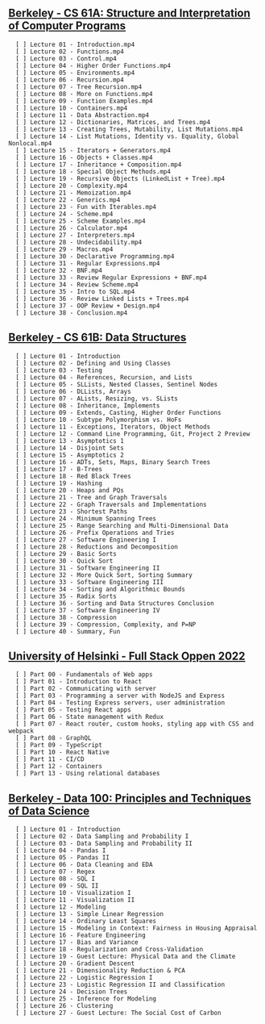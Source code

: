 ## [Berkeley - CS 61A: Structure and Interpretation of Computer Programs](https://inst.eecs.berkeley.edu/~cs61a/sp21/)<br>

      [ ] Lecture 01 - Introduction.mp4
      [ ] Lecture 02 - Functions.mp4    
      [ ] Lecture 03 - Control.mp4    
      [ ] Lecture 04 - Higher Order Functions.mp4    
      [ ] Lecture 05 - Environments.mp4    
      [ ] Lecture 06 - Recursion.mp4    
      [ ] Lecture 07 - Tree Recursion.mp4    
      [ ] Lecture 08 - More on Functions.mp4    
      [ ] Lecture 09 - Function Examples.mp4    
      [ ] Lecture 10 - Containers.mp4    
      [ ] Lecture 11 - Data Abstraction.mp4    
      [ ] Lecture 12 - Dictionaries, Matrices, and Trees.mp4    
      [ ] Lecture 13 - Creating Trees, Mutability, List Mutations.mp4    
      [ ] Lecture 14 - List Mutations, Identity vs. Equality, Global Nonlocal.mp4    
      [ ] Lecture 15 - Iterators + Generators.mp4    
      [ ] Lecture 16 - Objects + Classes.mp4    
      [ ] Lecture 17 - Inheritance + Composition.mp4    
      [ ] Lecture 18 - Special Object Methods.mp4    
      [ ] Lecture 19 - Recursive Objects (LinkedList + Tree).mp4    
      [ ] Lecture 20 - Complexity.mp4    
      [ ] Lecture 21 - Memoization.mp4    
      [ ] Lecture 22 - Generics.mp4    
      [ ] Lecture 23 - Fun with Iterables.mp4    
      [ ] Lecture 24 - Scheme.mp4    
      [ ] Lecture 25 - Scheme Examples.mp4    
      [ ] Lecture 26 - Calculator.mp4    
      [ ] Lecture 27 - Interpreters.mp4    
      [ ] Lecture 28 - Undecidability.mp4    
      [ ] Lecture 29 - Macros.mp4    
      [ ] Lecture 30 - Declarative Programming.mp4    
      [ ] Lecture 31 - Regular Expressions.mp4    
      [ ] Lecture 32 - BNF.mp4    
      [ ] Lecture 33 - Review Regular Expressions + BNF.mp4    
      [ ] Lecture 34 - Review Scheme.mp4    
      [ ] Lecture 35 - Intro to SQL.mp4    
      [ ] Lecture 36 - Review Linked Lists + Trees.mp4    
      [ ] Lecture 37 - OOP Review + Design.mp4    
      [ ] Lecture 38 - Conclusion.mp4

## [Berkeley - CS 61B: Data Structures](https://sp21.datastructur.es/)<br>

      [ ] Lecture 01 - Introduction                 
      [ ] Lecture 02 - Defining and Using Classes
      [ ] Lecture 03 - Testing
      [ ] Lecture 04 - References, Recursion, and Lists
      [ ] Lecture 05 - SLLists, Nested Classes, Sentinel Nodes
      [ ] Lecture 06 - DLLists, Arrays
      [ ] Lecture 07 - ALists, Resizing, vs. SLists
      [ ] Lecture 08 - Inheritance, Implements
      [ ] Lecture 09 - Extends, Casting, Higher Order Functions
      [ ] Lecture 10 - Subtype Polymorphism vs. HoFs
      [ ] Lecture 11 - Exceptions, Iterators, Object Methods
      [ ] Lecture 12 - Command Line Programming, Git, Project 2 Preview
      [ ] Lecture 13 - Asymptotics 1
      [ ] Lecture 14 - Disjoint Sets
      [ ] Lecture 15 - Asymptotics 2
      [ ] Lecture 16 - ADTs, Sets, Maps, Binary Search Trees
      [ ] Lecture 17 - B-Trees
      [ ] Lecture 18 - Red Black Trees
      [ ] Lecture 19 - Hashing
      [ ] Lecture 20 - Heaps and PQs
      [ ] Lecture 21 - Tree and Graph Traversals
      [ ] Lecture 22 - Graph Traversals and Implementations
      [ ] Lecture 23 - Shortest Paths
      [ ] Lecture 24 - Minimum Spanning Trees
      [ ] Lecture 25 - Range Searching and Multi-Dimensional Data
      [ ] Lecture 26 - Prefix Operations and Tries
      [ ] Lecture 27 - Software Engineering I
      [ ] Lecture 28 - Reductions and Decomposition
      [ ] Lecture 29 - Basic Sorts
      [ ] Lecture 30 - Quick Sort
      [ ] Lecture 31 - Software Engineering II
      [ ] Lecture 32 - More Quick Sort, Sorting Summary
      [ ] Lecture 33 - Software Engineering III
      [ ] Lecture 34 - Sorting and Algorithmic Bounds
      [ ] Lecture 35 - Radix Sorts
      [ ] Lecture 36 - Sorting and Data Structures Conclusion
      [ ] Lecture 37 - Software Engineering IV
      [ ] Lecture 38 - Compression
      [ ] Lecture 39 - Compression, Complexity, and P=NP
      [ ] Lecture 40 - Summary, Fun

## [University of Helsinki - Full Stack Oppen 2022](https://fullstackopen.com/en/)<br>

      [ ] Part 00 - Fundamentals of Web apps
      [ ] Part 01 - Introduction to React
      [ ] Part 02 - Communicating with server
      [ ] Part 03 - Programming a server with NodeJS and Express
      [ ] Part 04 - Testing Express servers, user administration
      [ ] Part 05 - Testing React apps
      [ ] Part 06 - State management with Redux
      [ ] Part 07 - React router, custom hooks, styling app with CSS and webpack
      [ ] Part 08 - GraphQL
      [ ] Part 09 - TypeScript
      [ ] Part 10 - React Native
      [ ] Part 11 - CI/CD
      [ ] Part 12 - Containers
      [ ] Part 13 - Using relational databases

## [Berkeley - Data 100: Principles and Techniques of Data Science](https://ds100.org/fa21/)<br>

      [ ] Lecture 01 - Introduction
      [ ] Lecture 02 - Data Sampling and Probability I    
      [ ] Lecture 03 - Data Sampling and Probability II    
      [ ] Lecture 04 - Pandas I    
      [ ] Lecture 05 - Pandas II    
      [ ] Lecture 06 - Data Cleaning and EDA    
      [ ] Lecture 07 - Regex    
      [ ] Lecture 08 - SQL I    
      [ ] Lecture 09 - SQL II    
      [ ] Lecture 10 - Visualization I    
      [ ] Lecture 11 - Visualization II    
      [ ] Lecture 12 - Modeling    
      [ ] Lecture 13 - Simple Linear Regression    
      [ ] Lecture 14 - Ordinary Least Squares    
      [ ] Lecture 15 - Modeling in Context: Fairness in Housing Appraisal    
      [ ] Lecture 16 - Feature Engineering    
      [ ] Lecture 17 - Bias and Variance    
      [ ] Lecture 18 - Regularization and Cross-Validation    
      [ ] Lecture 19 - Guest Lecture: Physical Data and the Climate    
      [ ] Lecture 20 - Gradient Descent    
      [ ] Lecture 21 - Dimensionality Reduction & PCA    
      [ ] Lecture 22 - Logistic Regression I    
      [ ] Lecture 23 - Logistic Regression II and Classification    
      [ ] Lecture 24 - Decision Trees    
      [ ] Lecture 25 - Inference for Modeling    
      [ ] Lecture 26 - Clustering    
      [ ] Lecture 27 - Guest Lecture: The Social Cost of Carbon
